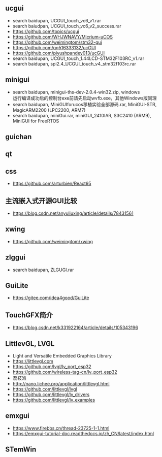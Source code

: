 ## ucgui  
* search baidupan, UCGUI_touch_vc6_v1.rar  
* search baiudpan, UCGUI_touch_vc6_v2_success.rar  
* https://github.com/topics/ucgui  
* https://github.com/WHJWNAVY/Micrium-uCOS  
* https://github.com/weimingtom/stm32-gui  
* https://github.com/qq516333132/ucGUI  
* https://github.com/piyushpandey013/ucGUI  
* search baidupan, UCGUI_touch_1.44LCD-STM32F103RC_v1.rar  
* search baidupan, spi2.4_UCGUI_touch_v4_stm32f103rc.rar  

## minigui  
* search baidupan, minigui-ths-dev-2.0.4-win32.zip, windows  
运行编译成功后的控制台exe前请先启动wvfb.exe，其他Windows版同理  
* search baidupan, MiniGUIforucos移植实验全部源码.rar, MiniGUI-STR, MagicARM2200 (LPC2200, ARM7)    
* search baidupan, miniGui.rar, miniGUI_2410IAR, S3C2410 (ARM9), MiniGUI for FreeRTOS    

## guichan  

## qt  

## css  
* https://github.com/arturbien/React95  

## 主流嵌入式开源GUI比较  
* https://blog.csdn.net/anyuliuxing/article/details/78431561  

## xwing  
* https://github.com/weimingtom/xwing  

## zlggui  
* search baidupan, ZLGUGI.rar    

## GuiLite  
* https://gitee.com/idea4good/GuiLite  

## TouchGFX简介  
* https://blog.csdn.net/k331922164/article/details/105343196  

## LittlevGL, LVGL    
* Light and Versatile Embedded Graphics Library  
* https://littlevgl.com  
* https://github.com/lvgl/lv_port_esp32  
* https://github.com/wireless-tag-cn/lv_port_esp32  
* 荔枝派  
* http://nano.lichee.pro/application/littlevgl.html  
* https://github.com/littlevgl/lvgl  
* https://github.com/littlevgl/lv_drivers  
* https://github.com/littlevgl/lv_examples  

## emxgui  
* https://www.firebbs.cn/thread-23725-1-1.html  
* https://emxgui-tutorial-doc.readthedocs.io/zh_CN/latest/index.html  

## STemWin  




